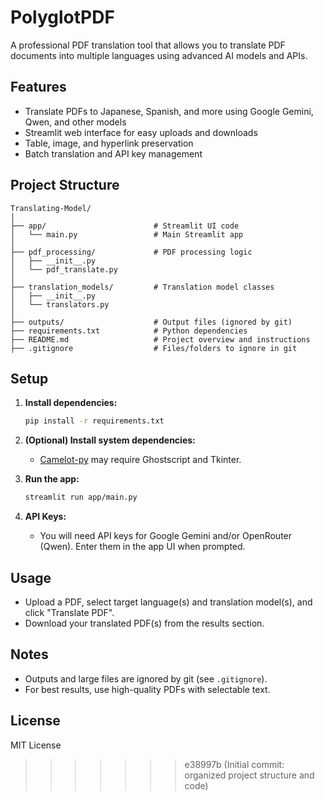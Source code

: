 # PolyglotPDF

A professional PDF translation tool that allows you to translate PDF documents into multiple languages using advanced AI models and APIs.

## Features
- Translate PDFs to Japanese, Spanish, and more using Google Gemini, Qwen, and other models
- Streamlit web interface for easy uploads and downloads
- Table, image, and hyperlink preservation
- Batch translation and API key management

## Project Structure
```
Translating-Model/
│
├── app/                        # Streamlit UI code
│   └── main.py                 # Main Streamlit app
│
├── pdf_processing/             # PDF processing logic
│   ├── __init__.py
│   └── pdf_translate.py
│
├── translation_models/         # Translation model classes
│   ├── __init__.py
│   └── translators.py
│
├── outputs/                    # Output files (ignored by git)
├── requirements.txt            # Python dependencies
├── README.md                   # Project overview and instructions
├── .gitignore                  # Files/folders to ignore in git
```

## Setup
1. **Install dependencies:**
   ```sh
   pip install -r requirements.txt
   ```
2. **(Optional) Install system dependencies:**
   - [Camelot-py](https://camelot-py.readthedocs.io/en/master/user/install-deps.html) may require Ghostscript and Tkinter.

3. **Run the app:**
   ```sh
   streamlit run app/main.py
   ```

4. **API Keys:**
   - You will need API keys for Google Gemini and/or OpenRouter (Qwen). Enter them in the app UI when prompted.

## Usage
- Upload a PDF, select target language(s) and translation model(s), and click "Translate PDF".
- Download your translated PDF(s) from the results section.

## Notes
- Outputs and large files are ignored by git (see `.gitignore`).
- For best results, use high-quality PDFs with selectable text.

## License
MIT License 
>>>>>>> e38997b (Initial commit: organized project structure and code)
